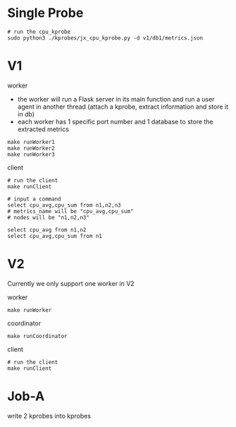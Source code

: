 # Single Probe

```shell
# run the cpu_kprobe
sudo python3 ./kprobes/jx_cpu_kprobe.py -d v1/db1/metrics.json
```





# V1

worker

- the worker will run a Flask server in its main function and run a user agent in another thread (attach a kprobe, extract information and store it in db)
- each worker has 1 specific port number and 1 database to store the extracted metrics 

```shell
make runWorker1
make runWorker2
make runWorker3
```



client

```shell
# run the client
make runClient

# input a command
select cpu_avg,cpu_sum from n1,n2,n3
# metrics_name will be "cpu_avg,cpu_sum"
# nodes will be "n1,n2,n3"

select cpu_avg from n1,n2
select cpu_avg,cpu_sum from n1
```



# V2

Currently we only support one worker in V2

worker

```shell
make runWorker
```



coordinator

```shell
make runCoordinator
```



client

```shell
# run the client
make runClient
```



# Job-A

write 2 kprobes into kprobes 
